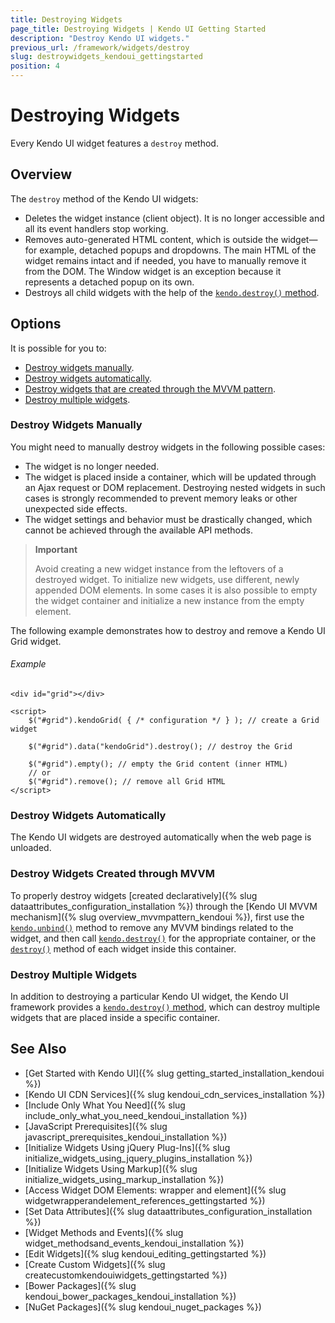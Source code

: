 ```yaml
---
title: Destroying Widgets
page_title: Destroying Widgets | Kendo UI Getting Started
description: "Destroy Kendo UI widgets."
previous_url: /framework/widgets/destroy
slug: destroywidgets_kendoui_gettingstarted
position: 4
---
```


# Destroying Widgets

Every Kendo UI widget features a `destroy` method.

## Overview

The `destroy` method of the Kendo UI widgets:

* Deletes the widget instance (client object). It is no longer accessible and all its event handlers stop working.
* Removes auto-generated HTML content, which is outside the widget&mdash;for example, detached popups and dropdowns. The main HTML of the widget remains intact and if needed, you have to manually remove it from the DOM. The Window widget is an exception because it represents a detached popup on its own.
* Destroys all child widgets with the help of the [`kendo.destroy()` method](/api/framework/kendo#methods-destroy).

## Options

It is possible for you to:
* [Destroy widgets manually](#destroy-widgets-manually).
* [Destroy widgets automatically](#destroy-widgets-automatically).
* [Destroy widgets that are created through the MVVM pattern](#destroy-widgets-created-through-mvvm).
* [Destroy multiple widgets](#destroy-multiple-widgets).

### Destroy Widgets Manually

You might need to manually destroy widgets in the following possible cases:

* The widget is no longer needed.
* The widget is placed inside a container, which will be updated through an Ajax request or DOM replacement. Destroying nested widgets in such cases is strongly recommended to prevent memory leaks or other unexpected side effects.
* The widget settings and behavior must be drastically changed, which cannot be achieved through the available API methods.

> **Important**
>
> Avoid creating a new widget instance from the leftovers of a destroyed widget. To initialize new widgets, use different, newly appended DOM elements. In some cases it is also possible to empty the widget container and initialize a new instance from the empty element.

The following example demonstrates how to destroy and remove a Kendo UI Grid widget.

###### Example

	<div id="grid"></div>

	<script>
		$("#grid").kendoGrid( { /* configuration */ } ); // create a Grid widget

		$("#grid").data("kendoGrid").destroy(); // destroy the Grid

        $("#grid").empty(); // empty the Grid content (inner HTML)
        // or
        $("#grid").remove(); // remove all Grid HTML
	</script>

<!--*-->
### Destroy Widgets Automatically

The Kendo UI widgets are destroyed automatically when the web page is unloaded.

### Destroy Widgets Created through MVVM

To properly destroy widgets [created declaratively]({% slug dataattributes_configuration_installation %}) through the [Kendo UI MVVM mechanism]({% slug overview_mvvmpattern_kendoui %}), first use the [`kendo.unbind()`](/api/javascript/kendo/methods/unbind) method to remove any MVVM bindings related to the widget, and then call [`kendo.destroy()`](/api/javascript/kendo/methods/destroy) for the appropriate container, or the [`destroy()`](/api/javascript/ui/widget/methods/destroy) method of each widget inside this container.

### Destroy Multiple Widgets

In addition to destroying a particular Kendo UI widget, the Kendo UI framework provides a [`kendo.destroy()` method](/api/framework/kendo#methods-destroy), which can destroy multiple widgets that are placed inside a specific container.

## See Also

* [Get Started with Kendo UI]({% slug getting_started_installation_kendoui %})
* [Kendo UI CDN Services]({% slug kendoui_cdn_services_installation %})
* [Include Only What You Need]({% slug include_only_what_you_need_kendoui_installation %})
* [JavaScript Prerequisites]({% slug javascript_prerequisites_kendoui_installation %})
* [Initialize Widgets Using jQuery Plug-Ins]({% slug initialize_widgets_using_jquery_plugins_installation %})
* [Initialize Widgets Using Markup]({% slug initialize_widgets_using_markup_installation %})
* [Access Widget DOM Elements: wrapper and element]({% slug widgetwrapperandelement_references_gettingstarted %})
* [Set Data Attributes]({% slug dataattributes_configuration_installation %})
* [Widget Methods and Events]({% slug widget_methodsand_events_kendoui_installation %})
* [Edit Widgets]({% slug kendoui_editing_gettingstarted %})
* [Create Custom Widgets]({% slug createcustomkendouiwidgets_gettingstarted %})
* [Bower Packages]({% slug kendoui_bower_packages_kendoui_installation %})
* [NuGet Packages]({% slug kendoui_nuget_packages %})
